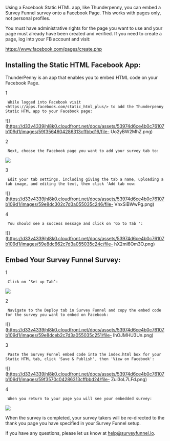 Using a Facebook Static HTML app, like Thunderpenny, you can embed a Survey
Funnel survey onto a Facebook Page. This works with pages only, not personal
profiles.

You must have administrative rights for the page you want to use and your page
must already have been created and verified. If you need to create a page, log
into your FB account and visit:

<https://www.facebook.com/pages/create.php>

## Installing the Static HTML Facebook App:

ThunderPenny is an app that enables you to embed HTML code on your Facebook
Page.

1

     While logged into Facebook visit  <https://apps.facebook.com/static_html_plus/> to add the Thunderpenny Static HTML app to your Facebook page: 
    

![](https://d33v4339jhl8k0.cloudfront.net/docs/assets/53974d6ce4b0c76107b109d1/images/59f3564604286313cffbbd16/file-
Uo2yBW2MhZ.png)

2

     Next, choose the Facebook page you want to add your survey tab to: 

![](https://d33v4339jhl8k0.cloudfront.net/docs/assets/53974d6ce4b0c76107b109d1/images/59f356112c7d3a0bc56ac26e/file-6ped9Mo1Tg.png)

3

     Edit your tab settings, including giving the tab a name, uploading a tab image, and editing the text, then click 'Add tab now: 

![](https://d33v4339jhl8k0.cloudfront.net/docs/assets/53974d6ce4b0c76107b109d1/images/59e8dc302c7d3a055035c246/file-
VnxSiBWwPg.png)

4

     You should see a success message and click on 'Go to Tab ': 

![](https://d33v4339jhl8k0.cloudfront.net/docs/assets/53974d6ce4b0c76107b109d1/images/59e8dc662c7d3a055035c24c/file-
hX2ml6Om3O.png)

## Embed Your Survey Funnel Survey:

1

     Click on ‘Set up Tab’: 

![](https://d33v4339jhl8k0.cloudfront.net/docs/assets/53974d6ce4b0c76107b109d1/images/59f356772c7d3a0bc56ac276/file-O8InPzinG9.png)

2

     Navigate to the Deploy tab in Survey Funnel and copy the embed code for the survey you want to embed on Facebook: 

![](https://d33v4339jhl8k0.cloudfront.net/docs/assets/53974d6ce4b0c76107b109d1/images/59e8dceb2c7d3a055035c251/file-
IhOJMHU3Un.png)

3

     Paste the Survey Funnel embed code into the index.html box for your Static HTML tab, click 'Save & Publish', then 'View on Facebook': 

![](https://d33v4339jhl8k0.cloudfront.net/docs/assets/53974d6ce4b0c76107b109d1/images/59f3570c04286313cffbbd24/file-
Zul3oL7LFd.png)

4

     When you return to your page you will see your embedded survey: 

![](https://d33v4339jhl8k0.cloudfront.net/docs/assets/53974d6ce4b0c76107b109d1/images/59f357522c7d3a0bc56ac286/file-M6cbHB86Ul.png)

When the survey is completed, your survey takers will be re-directed to the
thank you page you have specified in your Survey Funnel setup.

If you have any questions, please let us know at
[help@surveyfunnel.io](mailto:mailto:help@surveyfunnel.io).

